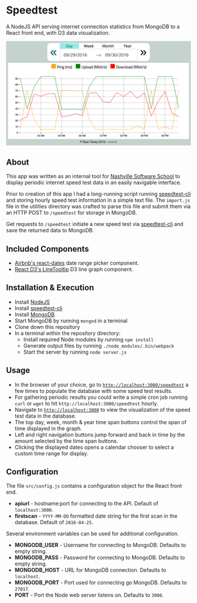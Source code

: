 # Speedtest
A NodeJS API serving internet connection statistics from MongoDB to a React front end, with D3 data visualization.

![speedtest screenshot](https://raw.githubusercontent.com/NewEvolution/speedtest/master/speedtest_screenshot.png)

## About
This app was written as an internal tool for [Nashville Software School](http://nashvillesoftwareschool.com) to display periodic internet speed test data in an easily navigable interface.

Prior to creation of this app I had a long-running script running [speedtest-cli](https://github.com/sivel/speedtest-cli) and storing hourly speed test information in a simple text file.  The `import.js` file in the utilities directory was crafted to parse this file and submit them via an HTTP POST to `/speedtest` for storage in MongoDB.

Get requests to `/speedtest` initiate a new speed test via [speedtest-cli](https://github.com/sivel/speedtest-cli) and save the returned data to MongoDB.

## Included Components
- [Airbnb's react-dates](https://github.com/airbnb/react-dates) date range picker component.
- [React D3's LineTooltip](http://www.reactd3.org/) D3 line graph component.

## Installation & Execution
- Install [NodeJS](https://nodejs.org)
- Install [speedtest-cli](https://github.com/sivel/speedtest-cli)
- Install [MongoDB](https://www.mongodb.com/)
- Start MongoDB by running `mongod` in a terminal
- Clone down this repository
- In a terminal within the repository directory:
  - Install required Node modules by running `npm install`
  - Generate output files by running `./node_modules/.bin/webpack`
  - Start the server by running `node server.js`

## Usage
- In the browser of your choice, go to [`http://localhost:3000/speedtest`](http://localhost:3000/speedtest) a few times to populate the database with some speed test results.
- For gathering periodic results you could write a simple cron job running `curl` or `wget` to hit `http://localhost:3000/speedtest` hourly.
- Navigate to [`http://localhost:3000`](http://localhost:3000/) to view the visualization of the speed test data in the database.
- The top day, week, month & year time span buttons control the span of time displayed in the graph.
- Left and right navigation buttons jump forward and back in time by the amount selected by the time span buttons.
- Clicking the displayed dates opens a calendar chooser to select a custom time range for display.

## Configuration
The file `src/config.js` contains a configuration object for the React front end.
- **apiurl** - hostname:port for connecting to the API. Default of `localhost:3000`.
- **firstscan** - `YYYY-MM-DD` formatted date string for the first scan in the database. Default of `2016-04-25`.

Several environment variables can be used for additional configuration.
- **MONGODB_USER** - Username for connecting to MongoDB. Defaults to empty string.
- **MONGODB_PASS** - Password for connecting to MongoDB. Defaults to empty string.
- **MONGODB_HOST** - URL for MongoDB connection. Defaults to `localhost`.
- **MONGODB_PORT** - Port used for connecting go MongoDB. Defaults to `27017`.
- **PORT** - Port the Node web server listens on. Defaults to `3000`.
